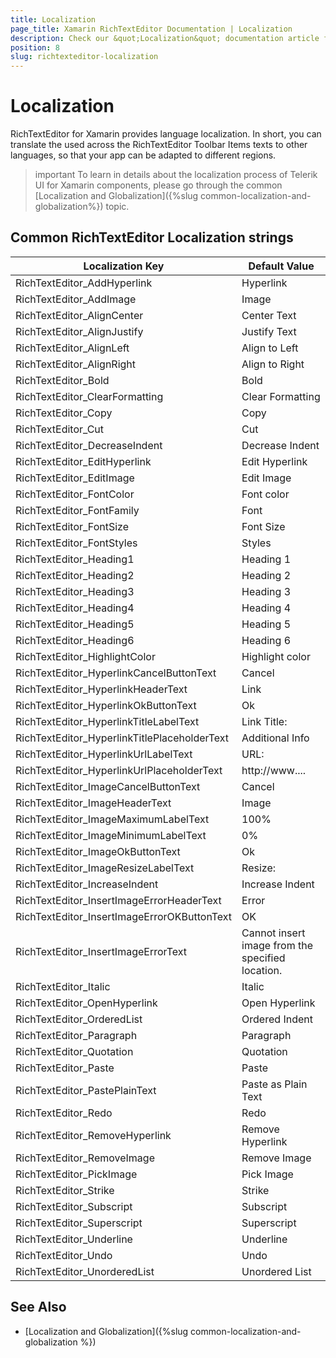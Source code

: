 ```yaml
---
title: Localization
page_title: Xamarin RichTextEditor Documentation | Localization
description: Check our &quot;Localization&quot; documentation article for Telerik RichTextEditor for Xamarin control.
position: 8
slug: richtexteditor-localization
---
```


# Localization

RichTextEditor for Xamarin provides language localization. In short, you can translate the used across the RichTextEditor Toolbar Items texts to other languages, so that your app can be adapted to different regions.

>important To learn in details about the localization process of Telerik UI for Xamarin components, please go through the common [Localization and Globalization]({%slug common-localization-and-globalization%}) topic.

## Common RichTextEditor Localization strings

| Localization Key | Default Value |
| -----------------| ------------- |
| RichTextEditor_AddHyperlink  | Hyperlink |
| RichTextEditor_AddImage  | Image |
| RichTextEditor_AlignCenter  | Center Text |
| RichTextEditor_AlignJustify  | Justify Text |
| RichTextEditor_AlignLeft  | Align to Left |
| RichTextEditor_AlignRight  | Align to Right |
| RichTextEditor_Bold  | Bold |
| RichTextEditor_ClearFormatting  | Clear Formatting |
| RichTextEditor_Copy  | Copy |
| RichTextEditor_Cut  | Cut |
| RichTextEditor_DecreaseIndent  | Decrease Indent |
| RichTextEditor_EditHyperlink  | Edit Hyperlink |
| RichTextEditor_EditImage  | Edit Image |
| RichTextEditor_FontColor  | Font color |
| RichTextEditor_FontFamily  | Font |
| RichTextEditor_FontSize  | Font Size |
| RichTextEditor_FontStyles  | Styles |
| RichTextEditor_Heading1  | Heading 1 |
| RichTextEditor_Heading2  | Heading 2 |
| RichTextEditor_Heading3  | Heading 3 |
| RichTextEditor_Heading4  | Heading 4 |
| RichTextEditor_Heading5  | Heading 5 |
| RichTextEditor_Heading6  | Heading 6 |
| RichTextEditor_HighlightColor  | Highlight color |
| RichTextEditor_HyperlinkCancelButtonText  | Cancel |
| RichTextEditor_HyperlinkHeaderText  | Link |
| RichTextEditor_HyperlinkOkButtonText  | Ok |
| RichTextEditor_HyperlinkTitleLabelText  | Link Title: |
| RichTextEditor_HyperlinkTitlePlaceholderText  | Additional Info |
| RichTextEditor_HyperlinkUrlLabelText  | URL: |
| RichTextEditor_HyperlinkUrlPlaceholderText  | http://www.... |
| RichTextEditor_ImageCancelButtonText  | Cancel |
| RichTextEditor_ImageHeaderText  | Image |
| RichTextEditor_ImageMaximumLabelText  | 100% |
| RichTextEditor_ImageMinimumLabelText  | 0% |
| RichTextEditor_ImageOkButtonText  | Ok |
| RichTextEditor_ImageResizeLabelText  | Resize: |
| RichTextEditor_IncreaseIndent  | Increase Indent |
| RichTextEditor_InsertImageErrorHeaderText  | Error |
| RichTextEditor_InsertImageErrorOKButtonText  | OK |
| RichTextEditor_InsertImageErrorText  | Cannot insert image from the specified location. |
| RichTextEditor_Italic  | Italic |
| RichTextEditor_OpenHyperlink  | Open Hyperlink |
| RichTextEditor_OrderedList  | Ordered Indent |
| RichTextEditor_Paragraph  | Paragraph |
| RichTextEditor_Quotation  | Quotation |
| RichTextEditor_Paste  | Paste |
| RichTextEditor_PastePlainText  | Paste as Plain Text |
| RichTextEditor_Redo  | Redo |
| RichTextEditor_RemoveHyperlink  | Remove Hyperlink |
| RichTextEditor_RemoveImage  | Remove Image |
| RichTextEditor_PickImage  | Pick Image |
| RichTextEditor_Strike  | Strike |
| RichTextEditor_Subscript  | Subscript |
| RichTextEditor_Superscript  | Superscript |
| RichTextEditor_Underline  | Underline |
| RichTextEditor_Undo  | Undo |
| RichTextEditor_UnorderedList  | Unordered List |

## See Also

* [Localization and Globalization]({%slug common-localization-and-globalization %})
